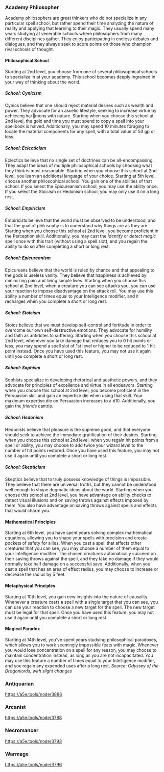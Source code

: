 ### Academy Philosopher
Academy philosophers are great thinkers who do not specialize in any particular spell school, but rather spend their time analyzing the nature of reality and applying that learning to their magic. They usually spend many years studying at venerable schools where philosophers from many different disciplines gather. They enjoy participating in endless debates and dialogues, and they always seek to score points on those who champion rival schools of thought. 
#### Philosophical School 
Starting at 2nd level, you choose from one of several philosophical schools to specialize in at your academy. This school becomes deeply ingrained in your way of thinking about the world. 
##### School: Cynicism 
Cynics believe that one should reject material desires such as wealth and power. They advocate for an ascetic lifestyle, seeking to increase virtue by achieving harmony with nature. Starting when you choose this school at 2nd level, the gold and time you must spend to copy a spell into your spellbook is halved. Additionally, you may spend 10 minutes foraging to locate the material components for any spell, with a total value of 50 gp or less. 
##### School: Eclecticism 
Eclectics believe that no single set of doctrines can be all-encompassing. They adapt the ideas of multiple philosophical schools by choosing what they think is most reasonable. Starting when you choose this school at 2nd level, you learn an additional language of your choice. Starting at 5th level, choose another philosophical school. You gain one of the abilities of that school. If you select the Epicureanism school, you may use the ability once. If you select the Stoicism or Hedonism school, you may only use it on a long rest.
##### School: Empiricism 
Empiricists believe that the world must be observed to be understood, and that the goal of philosophy is to understand why things are as they are. Starting when you choose this school at 2nd level, you become proficient in the Perception skill. Additionally, you may cast the *identify* or *detect magic* spell once with this trait (without using a spell slot), and you regain the ability to do so after completing a short or long rest. 
##### School: Epicureanism 
Epicureans believe that the world is ruled by chance and that appealing to the gods is useless vanity. They believe that happiness is achieved by minimizing pain and living simple lives. Starting when you choose this school at 2nd level, when a creature you can see attacks you, you can use your reaction to impose disadvantage on the attack roll. You may use this ability a number of times equal to your Intelligence modifier, and it recharges when you complete a short or long rest. 
##### School: Stoicism 
Stoics believe that we must develop self-control and fortitude in order to overcome our own self-destructive emotions. They advocate for humility and faith as antidotes to suffering. Starting when you choose this school at 2nd level, whenever you take damage that reduces you to 0 hit points or less, you may spend a spell slot of 1st level or higher to be reduced to 1 hit point instead. Once you have used this feature, you may not use it again until you complete a short or long rest.
##### School: Sophism 
Sophists specialize in developing rhetorical and aesthetic powers, and they advocate for principles of excellence and virtue in all endeavors. Starting when you choose this school at 2nd level, you become proficient in the Persuasion skill and gain an expertise die when using that skill. Your maximum expertise die on Persuasion increases to a d10. Additionally, you gain the *friends* cantrip. 
##### School: Hedonism 
Hedonists believe that pleasure is the supreme good, and that everyone should seek to achieve the immediate gratification of their desires. Starting when you choose this school at 2nd level, when you regain hit points from a spell or ability, you may choose to add twice your wizard level to the number of hit points restored. Once you have used this feature, you may not use it again until you complete a short or long rest. 
##### School: Skepticism 
Skeptics believe that to truly possess knowledge of things is impossible. They believe that there are universal truths, but they cannot be understood well enough to shape dogmatic ideas about the world. Starting when you choose this school at 2nd level, you have advantage on ability checks to detect visual illusions and on saving throws against effects imposed by them. You also have advantage on saving throws against spells and effects that would charm you. 
#### Mathematical Principles 
Starting at 6th level, you have spent years solving complex mathematical equations, allowing you to shape your spells with precision and create pockets of safety for allies. When you cast a spell that affects other creatures that you can see, you may choose a number of them equal to your Intelligence modifier. The chosen creatures automatically succeed on their saving throws against the spell, and they take no damage if they would normally take half damage on a successful save. Additionally, when you cast a spell that has an area of effect radius, you may choose to increase or decrease the radius by 5 feet. 
#### Metaphysical Principles 
Starting at 10th level, you gain new insights into the nature of causality. Whenever a creature casts a spell with a single target that you can see, you can use your reaction to choose a new target for the spell. The new target must be legal for that spell. Once you have used this feature, you may not use it again until you complete a short or long rest. 
#### Magical Paradox 
Starting at 14th level, you’ve spent years studying philosophical paradoxes, which allows you to work seemingly impossible feats with magic. Whenever you would lose concentration on a spell for any reason, you may choose to maintain concentration instead, as long as you are not incapacitated. You may use this feature a number of times equal to your Intelligence modifier, and you regain any expended uses after a long rest.
*Source: Odyssey of the Dragonlords, with slight changes*
### Antiquarian
https://a5e.tools/node/3886
### Arcanist
https://a5e.tools/node/3788
### Necromancer
https://a5e.tools/node/3793
### Warmage
https://a5e.tools/node/3796

